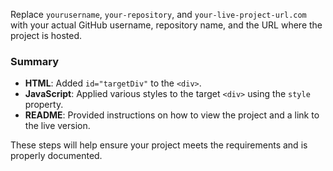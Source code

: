 
Replace `yourusername`, `your-repository`, and `your-live-project-url.com` with your actual GitHub username, repository name, and the URL where the project is hosted.

### Summary

- **HTML**: Added `id="targetDiv"` to the `<div>`.
- **JavaScript**: Applied various styles to the target `<div>` using the `style` property.
- **README**: Provided instructions on how to view the project and a link to the live version.

These steps will help ensure your project meets the requirements and is properly documented.
